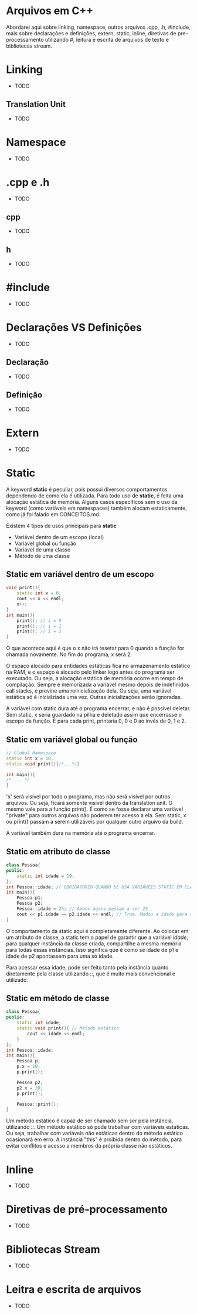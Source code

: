 # Arquivos em C++

Abordarei aqui sobre linking, namespace, outros arquivos .cpp, .h, #include, mais sobre declarações e definições, extern, static, inline, diretivas de pre-processamento utilizando #, leitura e escrita de arquivos de texto e bibliotecas stream.

# Linking

- TODO

## Translation Unit

- TODO

# Namespace

- TODO

# .cpp e .h

- TODO

## cpp

- TODO

## h

- TODO

# #include

- TODO

# Declarações VS Definições

- TODO

## Declaração

- TODO

## Definição

- TODO

# Extern

- TODO

# Static

A keyword **static** é peculiar, pois possui diversos comportamentos dependendo de como ela é utilizada. Para todo uso de **static**, é feita uma alocação estática de memória. Alguns casos específicos sem o uso da keyword (como variáveis em namespaces) também alocam estaticamente, como já foi falado em CONCEITOS.md.

Existem 4 tipos de usos principais para **static**

- Variável dentro de um escopo (local)
- Variável global ou função
- Variável de uma classe
- Método de uma classe

## Static em variável dentro de um escopo

```cpp
void print(){
    static int x = 0;
    cout << x << endl;
    x++;
}
int main(){
    print(); // i = 0
    print(); // i = 1
    print(); // i = 2
}
```

O que acontece aqui é que o x não irá resetar para 0 quando a função for chamada novamente. No fim do programa, x será 2.

O espaço alocado para entidades estáticas fica no armazenamento estático na RAM, e o espaço é alocado pelo linker logo antes do programa ser executado. Ou seja, a alocação estática de memória ocorre em tempo de compilação. Sempre é memorizada a variável mesmo depois de indefinidos call stacks, e previne uma reinicialização dela. Ou seja, uma variável estática só é inicialziada uma vez. Outras inicializações serão ignoradas.

A variável com static dura até o programa encerrar, e não é possível deletar. Sem static, x seria guardado na pilha e deletado assim que encerrasse o escopo da função. E para cada print, printaria 0, 0 e 0 ao invés de 0, 1 e 2.

## Static em variável global ou função

```cpp
// Global Namespace
static int x = 10;
static void print(){/*...*/}

int main(){
/* ... */
}
```

'x' será visível por todo o programa, mas não será visível por outros arquivos. Ou seja, ficará somente visível dentro da translation unit. O mesmo vale para a função print(). É como se fosse declarar uma variável "private" para outros arquivos não poderem ter acesso a ela. Sem static, x ou print() passam a serem utilizáveis por qualquer outro arquivo da build.

A variável também dura na memória até o programa encerrar.

## Static em atributo de classe

```cpp
class Pessoa{
public:
    static int idade = 19;
};
int Pessoa::idade; // OBRIGATÓRIO QUANDO SE USA VARIÁVEIS STATIC EM CLASSES.
int main(){
    Pessoa p1;
    Pessoa p2;
    Pessoa::idade = 25; // Ambos agora passam a ser 25
    cout << p1.idade == p2.idade << endl; // True. Mudou a idade para as duas (25).
}
```

O comportamento da static aqui é completamente diferente. Ao colocar em um atributo de classe, a static tem o papel de garantir que a variável *idade*, para qualquer instância da classe criada, compartilhe a mesma memória para todas essas instâncias. Isso significa que é como se idade de p1 e idade de p2 apontassem para uma só idade.

Para acessar essa idade, pode ser feito tanto pela instância quanto diretamente pela classe utilizando ::, que é muito mais convencional e utilizado.

## Static em método de classe

```cpp
class Pessoa{
public:
    static int idade;
    static void print(){ // Método estático
        cout << idade << endl;
    }
};
int Pessoa::idade;
int main(){
    Pessoa p;
    p.x = 10;
    p.print();

    Pessoa p2;
    p2.x = 20;
    p.print();

    Pessoa::print();
}
```

Um método estático é capaz de ser chamado sem ser pela instância, utilizando *::*. Um método estático só pode trabalhar com variáveis estáticas. Ou seja, trabalhar com variáveis não estáticas dentro do método estático ocasionará em erro. A instância "this" é proibida dentro do método, para evitar conflitos e acesso a membros da própria classe não estáticos.

# Inline

- TODO

# Diretivas de pré-processamento

- TODO

# Bibliotecas Stream

- TODO

# Leitra e escrita de arquivos

- TODO